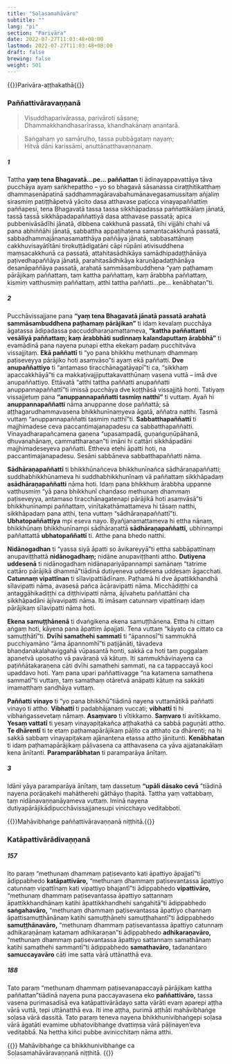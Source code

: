```yaml
---
title: "Soḷasamahāvāro"
subtitle: ""
lang: "pi"
section: "Parivāra"
date: 2022-07-27T11:03:48+08:00
lastmod: 2022-07-27T11:03:48+08:00
draft: false
brewing: false
weight: 501
---
```


{{<subtitle>}}Parivāra-aṭṭhakathā{{</subtitle>}}

### Paññattivāravaṇṇanā

> Visuddhaparivārassa, parivāroti sāsane;  
> Dhammakkhandhasarīrassa, khandhakānaṃ anantarā.

> Saṅgahaṃ yo samāruḷho, tassa pubbāgataṃ nayaṃ;  
> Hitvā dāni karissāmi, anuttānatthavaṇṇanaṃ.

##### 1

Tattha **yaṃ tena Bhagavatā…pe… paññattan** ti ādinayappavattāya tāva pucchāya ayaṃ saṅkhepattho – yo so bhagavā sāsanassa ciraṭṭhitikatthaṃ dhammasenāpatinā saddhammagāravabahumānavegasamussitaṃ añjaliṃ sirasmiṃ patiṭṭhāpetvā yācito dasa atthavase paṭicca vinayapaññattiṃ paññapesi, tena Bhagavatā tassa tassa sikkhāpadassa paññattikālaṃ jānatā, tassā tassā sikkhāpadapaññattiyā dasa atthavase passatā; apica pubbenivāsādīhi jānatā, dibbena cakkhunā passatā, tīhi vijjāhi chahi vā pana abhiññāhi jānatā, sabbattha appaṭihatena samantacakkhunā passatā, sabbadhammajānanasamatthāya paññāya jānatā, sabbasattānaṃ cakkhuvisayātītāni tirokuṭṭādigatāni cāpi rūpāni ativisuddhena maṃsacakkhunā ca passatā, attahitasādhikāya samādhipadaṭṭhānāya paṭivedhapaññāya jānatā, parahitasādhikāya karuṇāpadaṭṭhānāya desanāpaññāya passatā, arahatā sammāsambuddhena “yaṃ paṭhamaṃ pārājikaṃ paññattaṃ, taṃ kattha paññattaṃ, kaṃ ārabbha paññattaṃ, kismiṃ vatthusmiṃ paññattaṃ, atthi tattha paññatti…pe… kenābhatan”ti.

##### 2

Pucchāvissajjane pana **“yaṃ tena Bhagavatā jānatā passatā arahatā sammāsambuddhena paṭhamaṃ pārājikan”** ti idaṃ kevalaṃ pucchāya āgatassa ādipadassa paccuddharaṇamattameva, **“kattha paññattanti vesāliyā paññattaṃ; kaṃ ārabbhāti sudinnaṃ kalandaputtaṃ ārabbhā”** ti evamādinā pana nayena punapi ettha ekekaṃ padaṃ pucchitvāva vissajjitaṃ. **Ekā paññattī** ti “yo pana bhikkhu methunaṃ dhammaṃ paṭiseveyya pārājiko hoti asaṃvāso”ti ayaṃ ekā paññatti. **Dve anupaññattiyo** ti “antamaso tiracchānagatāyapī”ti ca, “sikkhaṃ apaccakkhāyā”ti ca makkaṭivajjiputtakavatthūnaṃ vasena vuttā – imā dve anupaññattiyo. Ettāvatā “atthi tattha paññatti anupaññatti anuppannapaññattī”ti imissā pucchāya dve koṭṭhāsā vissajjitā honti. Tatiyaṃ vissajjetuṃ pana **“anuppannapaññatti tasmiṃ natthī”** ti vuttaṃ. Ayañ hi **anuppannapaññatti** nāma anuppanne dose paññattā; sā aṭṭhagarudhammavasena bhikkhunīnaṃyeva āgatā, aññatra natthi. Tasmā vuttaṃ “anuppannapaññatti tasmiṃ natthī”ti. **Sabbatthapaññattī** ti majjhimadese ceva paccantimajanapadesu ca sabbatthapaññatti. Vinayadharapañcamena gaṇena “upasampadā, guṇaṅguṇūpāhanā, dhuvanahānaṃ, cammattharaṇan”ti imāni hi cattāri sikkhāpadāni majjhimadeseyeva paññatti. Ettheva etehi āpatti hoti, na paccantimajanapadesu. Sesāni sabbāneva sabbatthapaññatti nāma.

**Sādhāraṇapaññattī** ti bhikkhūnañceva bhikkhunīnañca sādhāraṇapaññatti; suddhabhikkhūnameva hi suddhabhikkhunīnaṃ vā paññattaṃ sikkhāpadaṃ **asādhāraṇapaññatti** nāma hoti. Idaṃ pana bhikkhuṃ ārabbha uppanne vatthusmiṃ “yā pana bhikkhunī chandaso methunaṃ dhammaṃ paṭiseveyya, antamaso tiracchānagatenapi pārājikā hoti asaṃvāsā”ti bhikkhunīnampi paññattaṃ, vinītakathāmattameva hi tāsaṃ natthi, sikkhāpadaṃ pana atthi, tena vuttaṃ “sādhāraṇapaññattī”ti. **Ubhatopaññattiya** mpi eseva nayo. Byañjanamattameva hi ettha nānaṃ, bhikkhūnaṃ bhikkhunīnampi sādhāraṇattā **sādhāraṇapaññatti,** ubhinnampi paññattattā **ubhatopaññattī** ti. Atthe pana bhedo natthi.

**Nidānogadhan** ti “yassa siyā āpatti so āvikareyyā”ti ettha sabbāpattīnaṃ anupaviṭṭhattā **nidānogadhaṃ;** nidāne anupaviṭṭhanti attho. **Dutiyena uddesenā** ti nidānogadhaṃ nidānapariyāpannampi samānaṃ “tatrime cattāro pārājikā dhammā”tiādinā dutiyeneva uddesena uddesaṃ āgacchati. **Catunnaṃ vipattīnan** ti sīlavipattiādīnaṃ. Paṭhamā hi dve āpattikkhandhā sīlavipatti nāma, avasesā pañca ācāravipatti nāma. Micchādiṭṭhi ca antaggāhikadiṭṭhi ca diṭṭhivipatti nāma, ājīvahetu paññattāni cha sikkhāpadāni ājīvavipatti nāma. Iti imāsaṃ catunnaṃ vipattīnaṃ idaṃ pārājikaṃ sīlavipatti nāma hoti.

**Ekena samuṭṭhānenā** ti dvaṅgikena ekena samuṭṭhānena. Ettha hi cittaṃ aṅgaṃ hoti, kāyena pana āpattiṃ āpajjati. Tena vuttaṃ “kāyato ca cittato ca samuṭṭhātī”ti. **Dvīhi samathehi sammatī** ti “āpannosī”ti sammukhā pucchiyamāno “āma āpannomhī”ti paṭijānāti, tāvadeva bhaṇḍanakalahaviggahā vūpasantā honti, sakkā ca hoti taṃ puggalaṃ apanetvā uposatho vā pavāraṇā vā kātuṃ. Iti sammukhāvinayena ca paṭiññātakaraṇena cāti dvīhi samathehi sammati, na ca tappaccayā koci upaddavo hoti. Yaṃ pana upari paññattivagge “na katamena samathena sammatī”ti vuttaṃ, taṃ samathaṃ otāretvā anāpatti kātuṃ na sakkāti imamatthaṃ sandhāya vuttaṃ.

**Paññatti vinayo** ti “yo pana bhikkhū”tiādinā nayena vuttamātikā paññatti vinayo ti attho. **Vibhattī** ti padabhājanaṃ vuccati; **vibhattī** ti hi vibhaṅgassevetaṃ nāmaṃ. **Asaṃvaro** ti vītikkamo. **Saṃvaro** ti avītikkamo. **Yesaṃ vattatī** ti yesaṃ vinayapiṭakañca aṭṭhakathā ca sabbā paguṇāti attho. **Te dhārentī** ti te etaṃ paṭhamapārājikaṃ pāḷito ca atthato ca dhārenti; na hi sakkā sabbaṃ vinayapiṭakaṃ ajānantena etassa attho jānitunti. **Kenābhatan** ti idaṃ paṭhamapārājikaṃ pāḷivasena ca atthavasena ca yāva ajjatanakālaṃ kena ānītanti. **Paramparābhatan** ti paramparāya ānītaṃ.

##### 3

Idāni yāya paramparāya ānītaṃ, taṃ dassetuṃ **“upāli dāsako cevā** ”tiādinā nayena porāṇakehi mahātherehi gāthāyo ṭhapitā. Tattha yaṃ vattabbaṃ, taṃ nidānavaṇṇanāyameva vuttaṃ. Iminā nayena dutiyapārājikādipucchāvissajjanesupi vinicchayo veditabboti.

{{<eop>}}Mahāvibhaṅge paññattivāravaṇṇanā niṭṭhitā.{{</eop>}}

### Katāpattivārādivaṇṇanā

##### 157

Ito paraṃ “methunaṃ dhammaṃ paṭisevanto kati āpattiyo āpajjatī”ti ādippabhedo **katāpattivāro,** “methunaṃ dhammaṃ paṭisevantassa āpattiyo catunnaṃ vipattīnaṃ kati vipattiyo bhajantī”ti ādippabhedo **vipattivāro,** “methunaṃ dhammaṃ paṭisevantassa āpattiyo sattannaṃ āpattikkhandhānaṃ katihi āpattikkhandhehi saṅgahitā”ti ādippabhedo **saṅgahavāro,** “methunaṃ dhammaṃ paṭisevantassa āpattiyo channaṃ āpattisamuṭṭhānānaṃ katihi samuṭṭhānehi samuṭṭhahantī”ti ādippabhedo **samuṭṭhānavāro,** “methunaṃ dhammaṃ paṭisevantassa āpattiyo catunnaṃ adhikaraṇānaṃ katamaṃ adhikaraṇan”ti ādippabhedo **adhikaraṇavāro,** “methunaṃ dhammaṃ paṭisevantassa āpattiyo sattannaṃ samathānaṃ katihi samathehi sammantī”ti ādippabhedo **samathavāro,** tadanantaro **samuccayavāro** cāti ime satta vārā uttānatthā eva.

##### 188

Tato paraṃ “methunaṃ dhammaṃ paṭisevanapaccayā pārājikaṃ kattha paññattan”tiādinā nayena puna paccayavasena eko **paññattivāro,** tassa vasena purimasadisā eva katāpattivārādayo satta vārāti evaṃ aparepi aṭṭha vārā vuttā, tepi uttānatthā eva. Iti ime aṭṭha, purimā aṭṭhāti mahāvibhaṅge soḷasa vārā dassitā. Tato paraṃ teneva nayena bhikkhunivibhaṅgepi soḷasa vārā āgatāti evamime ubhatovibhaṅge dvattiṃsa vārā pāḷinayen’eva veditabbā. Na hettha kiñci pubbe avinicchitaṃ nāma atthi.

{{<eof>}}
    Mahāvibhaṅge ca bhikkhunivibhaṅge ca<br>
    Soḷasamahāvāravaṇṇanā niṭṭhitā.
{{</eof>}}